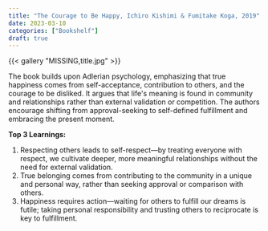 ```yaml
---
title: "The Courage to Be Happy, Ichiro Kishimi & Fumitake Koga, 2019"
date: 2023-03-10
categories: ["Bookshelf"]
draft: true
---
```


{{< gallery "MISSING,title.jpg" >}}

The book builds upon Adlerian psychology, emphasizing that true happiness comes from self-acceptance, contribution to others, and the courage to be disliked. It argues that life's meaning is found in community and relationships rather than external validation or competition. The authors encourage shifting from approval-seeking to self-defined fulfillment and embracing the present moment.

**Top 3 Learnings:**

1. Respecting others leads to self-respect—by treating everyone with respect, we cultivate deeper, more meaningful relationships without the need for external validation.
2. True belonging comes from contributing to the community in a unique and personal way, rather than seeking approval or comparison with others.
3. Happiness requires action—waiting for others to fulfill our dreams is futile; taking personal responsibility and trusting others to reciprocate is key to fulfillment.
